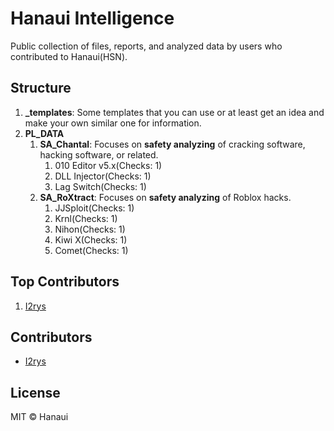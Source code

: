 # Hanaui Intelligence
Public collection of files, reports, and analyzed data by users who contributed to Hanaui(HSN).

## Structure
1. **_templates**: Some templates that you can use or at least get an idea and make your own similar one for information.
2. **PL_DATA**
   1. **SA_Chantal**: Focuses on **safety analyzing** of cracking software, hacking software, or related.
      1. 010 Editor v5.x(Checks: 1)
      2. DLL Injector(Checks: 1)
      3. Lag Switch(Checks: 1)
   2. **SA_RoXtract**: Focuses on **safety analyzing** of Roblox hacks.
      1. JJSploit(Checks: 1)
      2. Krnl(Checks: 1)
      3. Nihon(Checks: 1)
      4. Kiwi X(Checks: 1)
      5. Comet(Checks: 1)

## Top Contributors
1. [I2rys](https://github.com/I2rys)

## Contributors
- [I2rys](https://github.com/I2rys)

## License
MIT © Hanaui